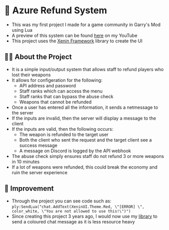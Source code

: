 # 🔁 Azure Refund System
- This was my first project I made for a game community in Garry's Mod using Lua
- A preview of this system can be found [here](https://www.youtube.com/watch?v=uZ470HQIdrM) on my YouTube
- This project uses the [Xenin Framework](https://gitlab.com/sleeppyy/xenin-framework) library to create the UI
## 👩‍💻 About the Project
- It is a simple input/output system that allows staff to refund players who lost their weapons
- It allows for configeration for the following:
  - API address and password
  - Staff ranks which can access the menu
  - Staff ranks that can bypass the abuse check
  - Weapons that cannot be refunded
- Once a user has entered all the information, it sends a netmessage to the server
- If the inputs are invalid, then the server will display a message to the client
- If the inputs are valid, then the following occurs:
  - The weapon is refunded to the target user
  - Both the client who sent the request and the target client see a success message
  - A message on Discord is logged by the API webhook
- The abuse check simply ensures staff do not refund 3 or more weapons in 10 minutes
- If a lot of weapons were refunded, this could break the economy and ruin the server experience
## 🚧 Improvement 
- Through the project you can see code such as:
```ply:SendLua("chat.AddText(XeninUI.Theme.Red, \"[ERROR] \", color_white, \"You are not allowed to use this!\")")```
- Since creating this project 3 years ago, I would now use my [library](https://github.com/kierancrossley/server-addtext/) to send a coloured chat message as it is less resource heavy
